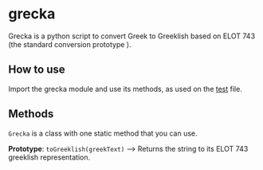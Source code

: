 # grecka

Grecka is a python script to convert Greek to Greeklish based on ELOT 743 (the standard conversion prototype ).

How to use
----------

Import the grecka module and use its methods, as used on the [test](https://github.com/ThemisB/grecka/blob/master/test/test.py) file.

Methods
-------

`Grecka` is a class with one static method that you can use. 

**Prototype**: `toGreeklish(greekText)` --> Returns the string to its
ELOT 743 greeklish representation.

